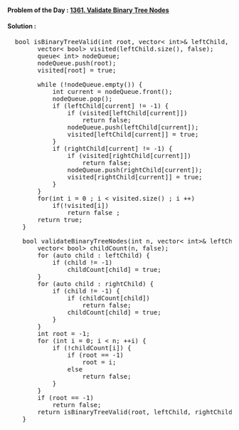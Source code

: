 #### Problem of the Day : [1361. Validate Binary Tree Nodes](https://leetcode.com/problems/validate-binary-tree-nodes/)

#### Solution :
<pre>
  bool isBinaryTreeValid(int root, vector< int>& leftChild, vector< int>& rightChild) {
        vector< bool> visited(leftChild.size(), false); 
        queue< int> nodeQueue;
        nodeQueue.push(root);
        visited[root] = true;

        while (!nodeQueue.empty()) {
            int current = nodeQueue.front();
            nodeQueue.pop();
            if (leftChild[current] != -1) {
                if (visited[leftChild[current]]) 
                    return false;
                nodeQueue.push(leftChild[current]);
                visited[leftChild[current]] = true; 
            }
            if (rightChild[current] != -1) {
                if (visited[rightChild[current]])
                    return false;
                nodeQueue.push(rightChild[current]);
                visited[rightChild[current]] = true; 
            }
        }
        for(int i = 0 ; i < visited.size() ; i ++)
            if(!visited[i])
                return false ;
        return true; 
    }

    bool validateBinaryTreeNodes(int n, vector< int>& leftChild, vector< int>& rightChild) {
        vector< bool> childCount(n, false); 
        for (auto child : leftChild) {
            if (child != -1)
                childCount[child] = true; 
        }
        for (auto child : rightChild) {
            if (child != -1) {
                if (childCount[child]) 
                    return false;
                childCount[child] = true; 
            }
        }
        int root = -1;
        for (int i = 0; i < n; ++i) {
            if (!childCount[i]) {
                if (root == -1)
                    root = i; 
                else
                    return false; 
            }
        }
        if (root == -1)
            return false; 
        return isBinaryTreeValid(root, leftChild, rightChild); 
    }
</pre>
